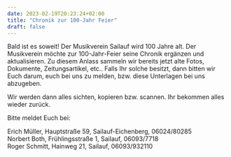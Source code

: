 ```yaml
---
date: 2023-02-19T20:23:24+02:00
title: "Chronik zur 100-Jahr Feier"
draft: false
---
```

Bald ist es soweit! Der Musikverein Sailauf wird 100 Jahre alt.
Der Musikverein möchte zur 100-Jahr-Feier seine Chronik ergänzen und aktualisieren.
Zu diesem Anlass sammeln wir bereits jetzt alte Fotos, Dokumente, Zeitungsartikel, etc..
Falls Ihr solche besitzt, dann bitten wir Euch darum, euch bei uns zu melden, bzw. diese Unterlagen bei uns abzugeben.

Wir werden dann alles sichten, kopieren bzw. scannen. Ihr bekommen alles wieder zurück.  

Bitte meldet Euch bei:

Erich Müller, Hauptstraße 59, Sailauf-Eichenberg, 06024/80285  
Norbert Both, Frühlingsstraße 1, Sailauf, 06093/7718  
Roger Schmitt, Hainweg 21, Sailauf, 06093/932110  


